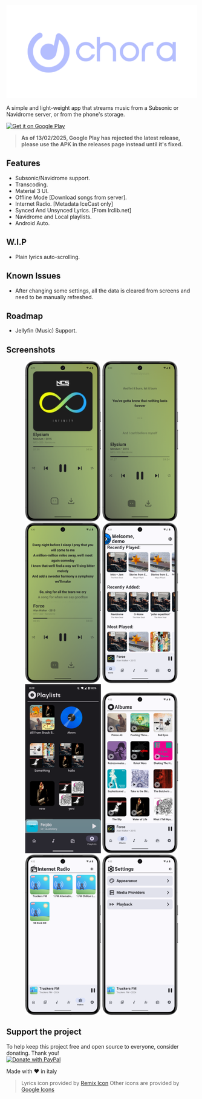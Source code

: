 ![Logo](https://github.com/CraftWorksMC/Chora/blob/master/Github/Images/ChoraBannerTransparent.png?raw=true)

A simple and light-weight app that streams music from a Subsonic or Navidrome server, or from the phone's storage.

<a href='https://play.google.com/store/apps/details?id=com.craftworks.music&pcampaignid=pcampaignidMKT-Other-global-all-co-prtnr-py-PartBadge-Mar2515-1'><img width=256px alt='Get it on Google Play' src='https://play.google.com/intl/en_us/badges/static/images/badges/en_badge_web_generic.png'/></a>
> **As of 13/02/2025, Google Play has rejected the latest release, please use the APK in the releases page instead until it's fixed.**

## Features

- Subsonic/Navidrome support.
- Transcoding.
- Material 3 UI.
- Offline Mode [Download songs from server].
- Internet Radio. [Metadata IceCast only]
- Synced And Unsynced Lyrics. [From lrclib.net]
- Navidrome and Local playlists.
- Android Auto.

## W.I.P

- Plain lyrics auto-scrolling.

## Known Issues

- After changing some settings, all the data is cleared from screens and need to be manually refreshed.

## Roadmap

- Jellyfin (Music) Support.

## Screenshots
<p align="center">
    <img src="https://github.com/CraftWorksMC/Chora/blob/master/Github/Images/Now-Playing-Screen.png?raw=true" width=200>
    <img src="https://github.com/CraftWorksMC/Chora/blob/master/Github/Images/Now-Playing-SyncedLyrics.png?raw=true" width=200>
    <img src="https://github.com/CraftWorksMC/Chora/blob/master/Github/Images/Now-Playing-PlainLyrics.png?raw=true" width=200>
    <img src="https://github.com/CraftWorksMC/Chora/blob/master/Github/Images/HomeScreen.png?raw=true" width=200>
    <img src="https://github.com/CraftWorksMC/Chora/blob/master/Github/Images/PlaylistScreen.png?raw=true" width=200>
    <img src="https://github.com/CraftWorksMC/Chora/blob/master/Github/Images/AlbumScreen.png?raw=true" width=200>
    <img src="https://github.com/CraftWorksMC/Chora/blob/master/Github/Images/RadioScreen.png?raw=true" width=200>
    <img src="https://github.com/CraftWorksMC/Chora/blob/master/Github/Images/SettingScreen.png?raw=true" width=200>
</p>


## Support the project

To help keep this project free and open source to everyone, consider donating. Thank you!  
<a href="https://www.paypal.com/donate/?hosted_button_id=REWCVJBKECU34">
  <img width=256px src="https://raw.githubusercontent.com/stefan-niedermann/paypal-donate-button/master/paypal-donate-button.png" alt="Donate with PayPal" />
</a>

Made with :heart: in italy

> Lyrics icon provided by [Remix Icon](https://remixicon.com/ "Remix Icon")
> Other icons are provided by [Google Icons](https://fonts.google.com/icons "Google Icons")